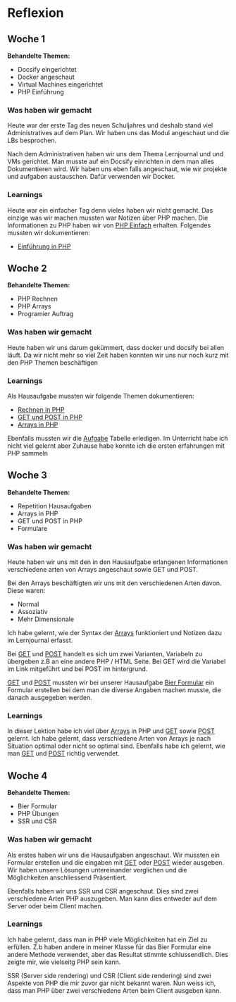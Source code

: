 # Reflexion

## Woche 1

**Behandelte Themen:**

* Docsify eingerichtet
* Docker angeschaut
* Virtual Machines eingerichtet
* PHP Einführung

### Was haben wir gemacht

Heute war der erste Tag des neuen Schuljahres und deshalb stand viel Administratives auf dem Plan. Wir haben uns das Modul angeschaut und die LBs besprochen.

Nach dem Administrativen haben wir uns dem Thema Lernjournal und und VMs gerichtet. Man musste auf ein Docsify einrichten in dem man alles Dokumentieren wird. Wir haben uns eben falls angeschaut, wie wir projekte und aufgaben austauschen. Dafür verwenden wir Docker.

### Learnings

Heute war ein einfacher Tag denn vieles haben wir nicht gemacht. Das einzige was wir machen mussten war Notizen über PHP machen. Die Informationen zu PHP haben wir von [PHP Einfach](https://www.php-einfach.de) erhalten. Folgendes mussten wir dokumentieren:

* [Einführung in PHP](MD/EINFUEHRUNGPHP.md)

## Woche 2

**Behandelte Themen:**

* PHP Rechnen
* PHP Arrays
* Programier Auftrag

### Was haben wir gemacht

Heute haben wir uns darum gekümmert, dass docker und docsify bei allen läuft. Da wir nicht mehr so viel Zeit haben konnten wir uns nur noch kurz mit den PHP Themen beschäftigen

### Learnings

Als Hausaufgabe mussten wir folgende Themen dokumentieren:

* [Rechnen in PHP](MD/PHPRECHNEN.md)
* [GET und POST in PHP](MD/GETPOST.md)
* [Arrays in PHP](MD/ARRAYS.md)

Ebenfalls mussten wir die [Aufgabe](MD/AUFGABEN.md) Tabelle erledigen. Im Unterricht habe ich nicht viel gelernt aber Zuhause habe konnte ich die ersten erfahrungen mit PHP sammeln

## Woche 3

**Behandelte Themen:**

* Repetition Hausaufgaben
* Arrays in PHP
* GET und POST in PHP
* Formulare

### Was haben wir gemacht

Heute haben wir uns mit den in den Hausaufgabe erlangenen Informationen verschiedene arten von Arrays angeschaut sowie GET und POST.

Bei den Arrays beschäftigten wir uns mit den verschiedenen Arten davon. Diese waren:

* Normal
* Assoziativ
* Mehr Dimensionale

Ich habe gelernt, wie der Syntax der [Arrays](MD/ARRAYS.md) funktioniert und Notizen dazu im Lernjournal erfasst.

Bei [GET](MD/GETPOST.md) und [POST](MD/GETPOST.md) handelt es sich um zwei Varianten, Variabeln zu übergeben z.B an eine andere PHP / HTML Seite. Bei GET wird die Variabel im Link mitgeführt und bei POST im hintergrund.

[GET](MD/GETPOST.md) und [POST](MD/GETPOST.md) mussten wir bei unserer Hausaufgabe [Bier Formular](MD/AUFGABEN.md) ein Formular erstellen bei dem man die diverse Angaben machen musste, die danach ausgegeben werden.

### Learnings

In dieser Lektion habe ich viel über [Arrays](MD/ARRAYS.md)  in PHP und [GET](MD/GETPOST.md) sowie [POST](MD/GETPOST.md) gelernt.
Ich habe gelernt, dass verschiedene Arten von Arrays je nach Situation optimal oder nicht so optimal sind. Ebenfalls habe ich gelernt, wie man [GET](MD/GETPOST.md) und [POST](MD/GETPOST.md) richtig verwendet.

## Woche 4


**Behandelte Themen:**

* Bier Formular
* PHP Übungen
* SSR und CSR

### Was haben wir gemacht

Als erstes haben wir uns die Hausaufgaben angeschaut. Wir mussten ein Formular erstellen und die eingaben mit [GET](MD/GETPOST.md) oder [POST](MD/GETPOST.md) wieder ausgeben. Wir haben unsere Lösungen untereinander verglichen und die Möglichkeiten anschliessend Präsentiert.

Ebenfalls haben wir uns SSR und CSR angeschaut. Dies sind zwei verschiedene Arten PHP auszugeben. Man kann dies entweder auf dem Server oder beim Client machen.

### Learnings

Ich habe gelernt, dass man in PHP viele Möglichkeiten hat ein Ziel zu erfüllen. Z.b haben andere in meiner Klasse für das Bier Formular eine andere Methode verwendet, aber das Resultat stimmte schlussendlich. Dies zeigte mir, wie vielseitg PHP sein kann.

SSR (Server side rendering) und CSR (Client side rendering) sind zwei Aspekte von PHP die mir zuvor gar nicht bekannt waren. Nun weiss ich, dass man PHP über zwei verschiedene Arten beim Client ausgeben kann.
